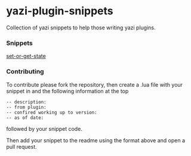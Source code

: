 # yazi-plugin-snippets
Collection of yazi snippets to help those writing yazi plugins.

### Snippets

[set-or-get-state](https://github.com/wylie102/yazi-plugin-snippets/blob/main/snippets/set-or-get-state.lua)


### Contributing

To contribute please fork the repository, then create a .lua file with your snippet in and the following information at the top

```
-- description: 
-- from plugin:
-- confired working up to version:
-- as of date:
```

followed by your snippet code.

Then add your snippet to the readme using the format above and open a pull request.
